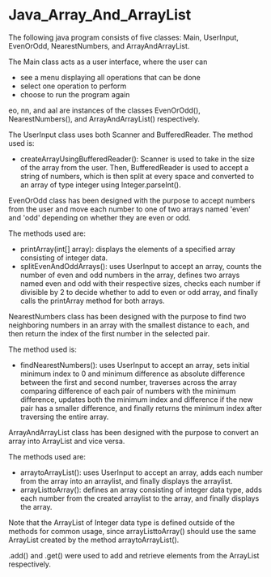 # Java_Array_And_ArrayList
The following java program consists of five classes: Main, UserInput, EvenOrOdd, NearestNumbers, and ArrayAndArrayList.

The Main class acts as a user interface, where the user can
- see a menu displaying all operations that can be done
- select one operation to perform
- choose to run the program again

eo, nn, and aal are instances of the classes EvenOrOdd(), NearestNumbers(), and ArrayAndArrayList() respectively.

The UserInput class uses both Scanner and BufferedReader.
The method used is:
- createArrayUsingBufferedReader(): Scanner is used to take in the size of the array from the user. Then, BufferedReader is used to accept a string of numbers, which is then split at every space and converted to an array of type integer using Integer.parseInt().

EvenOrOdd class has been designed with the purpose to accept numbers from the user and move each number to one of two arrays named 'even' and 'odd' depending on  whether they are even or odd.

The methods used are:
- printArray(int[] array): displays the elements of a specified array consisting of integer data.
- splitEvenAndOddArrays(): uses UserInput to accept an array, counts the number of even and odd numbers in the array, defines two arrays named even and odd with their respective sizes, checks each number if divisible by 2 to decide whether to add to even or odd array, and finally calls the printArray method for both arrays.

NearestNumbers class has been designed with the purpose to find two neighboring numbers in an array with the smallest distance to each, and then return the index of the first number in the selected pair.

The method used is:
- findNearestNumbers(): uses UserInput to accept an array, sets initial minimum index to 0 and minimum difference as absolute difference between the first and second number, traverses across the array comparing difference of each pair of numbers with the minimum difference, updates both the minimum index and difference if the new pair has a smaller difference, and finally returns the minimum index after traversing the entire array.

ArrayAndArrayList class has been designed with the purpose to convert an array into ArrayList and vice versa.

The methods used are:
- arraytoArrayList(): uses UserInput to accept an array, adds each number from the array into an arraylist, and finally displays the arraylist.
- arrayListtoArray(): defines an array consisting of integer data type, adds each number from the created arraylist to the array, and finally displays the array.

Note that the ArrayList of Integer data type is defined outside of the methods for common usage, since arrayListtoArray() should use the same ArrayList created by the method arraytoArrayList().

.add() and .get() were used to add and retrieve elements from the ArrayList respectively.
